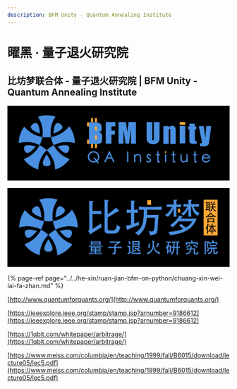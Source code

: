 ```yaml
---
description: BFM Unity - Quantum Annealing Institute
---
```


# 曜黑 · 量子退火研究院

## 比坊梦联合体 - 量子退火研究院 \| BFM Unity - Quantum Annealing Institute

![](../../.gitbook/assets/bfm-unity-logo-square%20%282%29.png)

![](../../.gitbook/assets/bfm-unity-logo-square-cn.png)

{% page-ref page="../../he-xin/ruan-jian-bfm-on-python/chuang-xin-wei-lai-fa-zhan.md" %}

[http://www.quantumforquants.org/](http://www.quantumforquants.org/)

[https://ieeexplore.ieee.org/stamp/stamp.jsp?arnumber=9186612](https://ieeexplore.ieee.org/stamp/stamp.jsp?arnumber=9186612)

[https://1qbit.com/whitepaper/arbitrage/](https://1qbit.com/whitepaper/arbitrage/)

[https://www.meiss.com/columbia/en/teaching/1999/fall/B6015/download/lecture05/lec5.pdf](https://www.meiss.com/columbia/en/teaching/1999/fall/B6015/download/lecture05/lec5.pdf)


